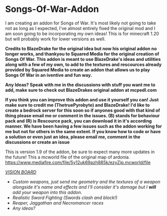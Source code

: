 # Songs-Of-War-Addon
I am creating an addon for Songs of War. It's most likely not going to take not as long as I expected, I've almost entirely fixed the original mod and I am soon going to be incorporating my own ideas! This is for minecraft 1.20 but will probably work for lower versions as well.

<b>
Credits to BlazeDrake for the original idea but now his original addon no longer works, and thankyou to Squared Media for the original creation of Songs Of War. This addon is meant to use BlazeDrake's ideas and utilities along with a few of my own, to add to the textures and rescources already provided by Squared Media to create an addon that allows us to play Songs Of War in an iventive and fun way. 

  Any Ideas? Speak with me in the discussions with stuff you want me to add, make sure to check out BlazeDrakes original addon at mcpedl.com 

  If you think you can improve this addon and use it yourself you can! Just make sure to credit me (ThetruePyrobyte) and BlazeDrake! I'd like to create a bedrock server for this soon so if anyones good with that kind of thing please email me or comment in the issues. (B) stands for behaviour pack and (R) is Rescource pack, you can download it in it's according manner. We have been having a few issues such as the addon working for me but not for others in the same extent. If you know how to code or have a solution or even just an idea, please email me, comment in the discussions or create an issue
</b>

This is version 1.9 of the addon, be sure to expect many more updates in the future!
This a mcworld file of the original map of ardonia.
https://www.mediafire.com/file/5y12uk69azh885k/ezyZip.mcworld/file 

<i> <u>
  VISION BOARD
</u>
- Custom weapons, just send me geometry and the textures of a weapon alongside it's name and effects and I'll consider it's damage but I <b>will</b> add your weapon into this addon.
- Realistic Sword Fighting (Swords clash and block!)
- Reaper, Jaggathan and Necromancer races
- Any ideas?
</i>

